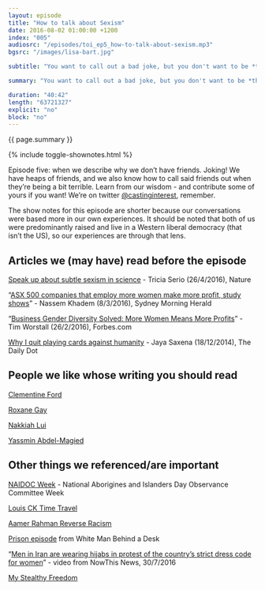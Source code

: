 ```yaml
---
layout: episode
title: "How to talk about Sexism"
date: 2016-08-02 01:00:00 +1200
index: "005"
audiosrc: "/episodes/toi_ep5_how-to-talk-about-sexism.mp3"
bgsrc: "/images/lisa-bart.jpg"

subtitle: "You want to call out a bad joke, but you don't want to be *that person*. How do we talk about social topics without putting people on the defensive?"

summary: "You want to call out a bad joke, but you don't want to be *that person*. How do we talk about social topics without putting people on the defensive?"

duration: "40:42"
length: "63721327"
explicit: "no"
block: "no" 
---
```

<section class="summary" markdown="1">

{{ page.summary }}

</section>

{% include toggle-shownotes.html %}

<section id="shownotes" class="hidden" markdown="1">

Episode five: when we describe why we don’t have friends. Joking! We have heaps of friends, and we also know how to call said friends out when they’re being a bit terrible. Learn from our wisdom - and contribute some of yours if you want! We’re on twitter [@castinginterest](http://twitter.com/castinginterest), remember.

The show notes for this episode are shorter because our conversations were based more in our own experiences. It should be noted that both of us were predominantly raised and live in a Western liberal democracy (that isn’t the US), so our experiences are through that lens. 

## Articles we (may have) read before the episode

[Speak up about subtle sexism in science](http://www.nature.com/news/speak-up-about-subtle-sexism-in-science-1.19829) - Tricia Serio (26/4/2016), Nature

“[ASX 500 companies that employ more women make more profit, study shows](http://www.smh.com.au/business/workplace-relations/asx-500-companies-that-employ-more-women-make-more-profit-study-shows-20160307-gnccnz.html)” - Nassem Khadem (8/3/2016), Sydney Morning Herald

“[Business Gender Diversity Solved: More Women Means More Profits](http://www.forbes.com/sites/timworstall/2016/02/10/business-gender-diversity-solved-more-women-means-more-profits/#746bdb434b0f)” - Tim Worstall (26/2/2016), Forbes.com

[Why I quit playing cards against humanity](http://www.dailydot.com/via/cards-against-humanity-problems/) - Jaya Saxena (18/12/2014), The Daily Dot

## People we like whose writing you should read

[Clementine Ford](http://clementineford.tumblr.com/)

[Roxane Gay](http://www.roxanegay.com/writing/)

[Nakkiah Lui](https://twitter.com/nakkiahlui)

[Yassmin Abdel-Magied](http://www.yassminam.com/rtn)

## Other things we referenced/are important

[NAIDOC Week](http://www.naidoc.org.au/) - National Aborigines and Islanders Day Observance Committee Week

[Louis CK Time Travel](https://www.youtube.com/watch?v=87LGmm1M5Is)

[Aamer Rahman Reverse Racism](https://www.youtube.com/watch?v=dw_mRaIHb-M)

[Prison episode](https://www.youtube.com/watch?v=b00cqGY6XBU) from White Man Behind a Desk

“[Men in Iran are wearing hijabs in protest of the country’s strict dress code for women](https://www.facebook.com/NowThisNews/videos/1119441074812682/)” - video from NowThis News, 30/7/2016

[My Stealthy Freedom](https://www.facebook.com/StealthyFreedom)

</section>

